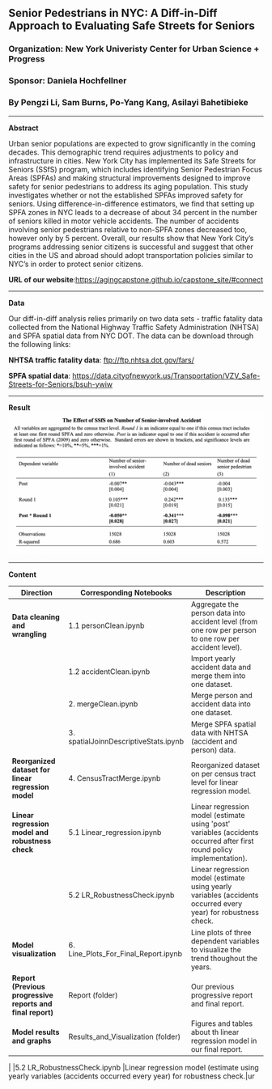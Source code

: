 ## Senior Pedestrians in NYC: A Diff-in-Diff Approach to Evaluating Safe Streets for Seniors
### Organization: New York Univeristy Center for Urban Science + Progress
### Sponsor: Daniela Hochfellner
### By Pengzi Li, Sam Burns, Po-Yang Kang, Asilayi Bahetibieke
-------------------------------------------------------------------------------------------
**Abstract**

Urban senior populations are expected to grow significantly in the coming decades. This demographic trend requires adjustments to policy and infrastructure in cities. New York City has implemented its Safe Streets for Seniors (SSfS) program, which includes identifying Senior Pedestrian Focus Areas (SPFAs) and making structural improvements designed to improve safety for senior pedestrians to address its aging population. This study investigates whether or not the established SPFAs improved safety for seniors. Using difference-in-difference estimators, we find that setting up SPFA zones in NYC leads to a decrease of about 34 percent in the number of seniors killed in motor vehicle accidents. The number of accidents involving senior pedestrians relative to non-SPFA zones decreased too, however only by 5 percent. Overall, our results show that New York City’s programs addressing senior citizens is successful  and suggest that other cities in the US and abroad should adopt transportation policies similar to NYC’s in order to protect senior citizens.

**URL of our website**:https://agingcapstone.github.io/capstone_site/#connect

----------------------------------------------------------------------------------------------
**Data**

Our diff-in-diff analysis relies primarily on two data sets - traffic fatality data collected from the National Highway Traffic Safety Administration (NHTSA) and SPFA spatial data from NYC DOT. The data can be download through the following links:

**NHTSA traffic fatality data**: ftp://ftp.nhtsa.dot.gov/fars/ 


**SPFA spatial data**: https://data.cityofnewyork.us/Transportation/VZV_Safe-Streets-for-Seniors/bsuh-ywiw

-----------------------------------------------------------------------------------------------
**Result**
![Alt_text](Results_and_Visualization/Main_Result.png)

-----------------------------------------------------------------------------------------------
**Content**

|Direction                                                 |Corresponding Notebooks               |Description        
|----------------------------------------------------------|--------------------------------------|---------------------------
|**Data cleaning and wrangling**                           |1.1 personClean.ipynb                 |Aggregate the person data into accident level (from one row per person to one row per accident level).|
|                                                          |1.2 accidentClean.ipynb               |Import yearly accident data and merge them into one dataset.| 
|                                                          |2. mergeClean.ipynb                   |Merge person and accident data into one dataset.|
|                                                          |3. spatialJoinnDescriptiveStats.ipynb |Merge SPFA spatial data with NHTSA (accident and person) data.|
|**Reorganized dataset for linear regression model**       |4. CensusTractMerge.ipynb             |Reorganized dataset on per census tract level for linear regression model.|
|**Linear regression model and robustness check**          |5.1 Linear_regression.ipynb           |Linear regression model (estimate using 'post' variables (accidents occurred after first round policy implementation).|
|                                                          |5.2 LR_RobustnessCheck.ipynb          |Linear regression model (estimate using yearly variables (accidents occurred every year) for robustness check.|
|**Model visualization**                                   |6. Line_Plots_For_Final_Report.ipynb  |Line plots of three dependent variables to visualize the trend thoughout the years.|
|**Report (Previous progressive reports and final report)**|Report (folder)                       |Our previous progressive report and final report.|
|**Model results and graphs**                              |Results_and_Visualization (folder)    |Figures and tables about th linear regression model in our final report.|

|                                                          |5.2 LR_RobustnessCheck.ipynb          |Linear regression model (estimate using yearly variables (accidents occurred every year) for robustness check.|ur
